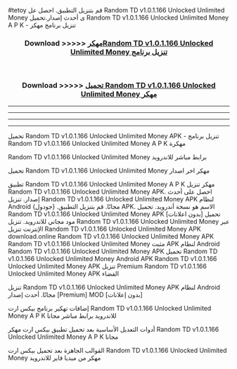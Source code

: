 #tetoy قم بتنزيل التطبيق. احصل عل Random TD v1.0.1.166 Unlocked Unlimited Money  ى أحدث إصدار.تحميل Random TD v1.0.1.166 Unlocked Unlimited Money  A P K - تنزيل برنامج مهكر



<div align="center">
<h3>Download >>>>> <a href="https://ar-sites.web.app/?ar= Random TD v1.0.1.166 Unlocked Unlimited Money ">مهكرRandom TD v1.0.1.166 Unlocked Unlimited Money  تنزيل برنامج</a></h3><br>

<h3>Download >>>>> <a href="https://ar-sites.web.app/?ar= Random TD v1.0.1.166 Unlocked Unlimited Money ">تحميل Random TD v1.0.1.166 Unlocked Unlimited Money  مهكر</a></h3>
</div>


----------------------------------------------------------

----------------------------------------------------------

----------------------------------------------------------

----------------------------------------------------------


تحميل Random TD v1.0.1.166 Unlocked Unlimited Money  APK - تنزيل برنامج Random TD v1.0.1.166 Unlocked Unlimited Money  A P K مهكرة

Random TD v1.0.1.166 Unlocked Unlimited Money  برابط مباشر للاندرويد

تحميل Random TD v1.0.1.166 Unlocked Unlimited Money  مهكر اخر اصدار

تطبيق Random TD v1.0.1.166 Unlocked Unlimited Money  A P K مهكر
تنزيل Random TD v1.0.1.166 Unlocked Unlimited Money  APK. احصل على أحدث إصدار.
تنزيل Random TD v1.0.1.166 Unlocked Unlimited Money  APK لنظام Android مجانًا.
قم بتنزيل التطبيق. {جودول} APK. الاسم هو نسخة أندرويد.
تحميل Random TD v1.0.1.166 Unlocked Unlimited Money  APK [بدون اعلانات]
تحميل مود مجاني للاندرويد.
تنزيل Random TD v1.0.1.166 Unlocked Unlimited Money  عبر الإنترنت
تنزيل Random TD v1.0.1.166 Unlocked Unlimited Money  APK
download.online Random TD v1.0.1.166 Unlocked Unlimited Money  APK
Random TD v1.0.1.166 Unlocked Unlimited Money  مثبت APK لنظام Android
Random TD v1.0.1.166 Unlocked Unlimited Money  APK
تحميل Random TD v1.0.1.166 Unlocked Unlimited Money  Android APK
Random TD v1.0.1.166 Unlocked Unlimited Money  APK تنزيل Premium
Random TD v1.0.1.166 Unlocked Unlimited Money  APK الفضاء

تنزيل Random TD v1.0.1.166 Unlocked Unlimited Money  APK لنظام Android مجانًا. أحدث إصدار [Premium] MOD [بدون إعلانات]

إضافات تهكير برنامج بيكس ارت Random TD v1.0.1.166 Unlocked Unlimited Money  A P K للاندرويد برابط مباشر مجانا

أدوات التعديل الأساسية بعد تحميل تطبيق بيكس ارت مهكر Random TD v1.0.1.166 Unlocked Unlimited Money  A P K مجانا

القوالب الجاهزة بعد تحميل بيكس ارت Random TD v1.0.1.166 Unlocked Unlimited Money  مهكر من ميديا فاير للاندرويد



